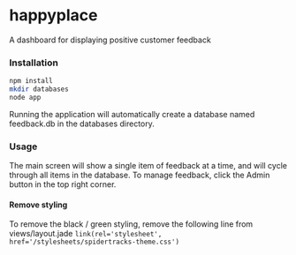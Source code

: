 happyplace
==========

A dashboard for displaying positive customer feedback

### Installation

```bash
npm install
mkdir databases
node app
```

Running the application will automatically create a database named feedback.db in the databases directory.

### Usage

The main screen will show a single item of feedback at a time, and will cycle through all items in the database.
To manage feedback, click the Admin button in the top right corner.

#### Remove styling
To remove the black / green styling, remove the following line from views/layout.jade
`link(rel='stylesheet', href='/stylesheets/spidertracks-theme.css')`

